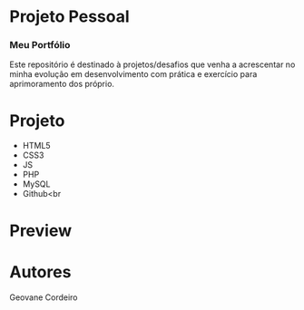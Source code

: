 # Projeto Pessoal

### Meu Portfólio
Este repositório é destinado à projetos/desafios que venha a acrescentar no minha evolução em desenvolvimento com prática e exercício para aprimoramento dos próprio.

# Projeto
- HTML5<br>
- CSS3<br>
- JS<br>
- PHP<br>
- MySQL<br>
- Github<br

# Preview


# Autores
Geovane Cordeiro <br>
